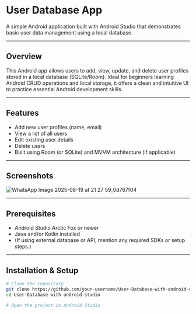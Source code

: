 # User Database App

A simple Android application built with Android Studio that demonstrates basic user data management using a local database.

---

##  Overview  
This Android app allows users to add, view, update, and delete user profiles stored in a local database (SQLite/Room). Ideal for beginners learning Android CRUD operations and local storage, it offers a clean and intuitive UI to practice essential Android development skills.

---

##  Features  
- Add new user profiles (name, email)
- View a list of all users  
- Edit existing user details  
- Delete users  
- Built using Room (or SQLite) and MVVM architecture (if applicable)

---

##  Screenshots  
![WhatsApp Image 2025-08-19 at 21 27 59_0d767f04](https://github.com/user-attachments/assets/6d43312b-630d-457f-a727-517976396618)


---

##  Prerequisites  
- Android Studio Arctic Fox or newer  
- Java and/or Kotlin installed  
- (If using external database or API, mention any required SDKs or setup steps.)

---

##  Installation & Setup  
```bash
# Clone the repository
git clone https://github.com/your-username/User-Database-with-android-studio.git
cd User-Database-with-android-studio

# Open the project in Android Studio
